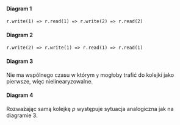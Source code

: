 #### Diagram 1

`r.write(1) => r.read(1) => r.write(2) => r.read(2)`

#### Diagram 2

`r.write(2) => r.write(1) => r.read(1) => r.read(1)`

#### Diagram 3

Nie ma wspólnego czasu w którym `y` mogłoby trafić do kolejki jako pierwsze, więc nielinearyzowalne.

#### Diagram 4

Rozważając samą kolejkę $p$ występuje sytuacja analogiczna jak na diagramie 3.

